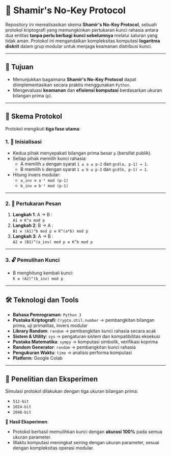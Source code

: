 # 🔐 Shamir's No-Key Protocol

Repository ini merealisasikan skema **Shamir's No-Key Protocol**, sebuah protokol kriptografi yang memungkinkan pertukaran kunci rahasia antara dua entitas **tanpa perlu berbagi kunci sebelumnya** melalui saluran yang tidak aman. Protokol ini mengandalkan kompleksitas komputasi **logaritma diskrit** dalam grup modular untuk menjaga keamanan distribusi kunci.

---

## 🎯 Tujuan
- Menunjukkan bagaimana **Shamir's No-Key Protocol** dapat diimplementasikan secara praktis menggunakan `Python`.  
- Mengevaluasi **keamanan** dan **efisiensi komputasi** berdasarkan ukuran bilangan prima (`p`).  

---

## 📜 Skema Protokol
Protokol mengikuti **tiga fase utama**:

### 1. 🔑 Inisialisasi
- Kedua pihak menyepakati bilangan prima besar `p` (bersifat publik).  
- Setiap pihak memilih kunci rahasia:  
  - A memilih `a` dengan syarat `1 ≤ a ≤ p-2` dan `gcd(a, p-1) = 1`.  
  - B memilih `b` dengan syarat `1 ≤ b ≤ p-2` dan `gcd(b, p-1) = 1`.  
- Hitung invers modular:  
  - `a_inv ≡ a⁻¹ mod (p-1)`  
  - `b_inv ≡ b⁻¹ mod (p-1)`

---

### 2. 📩 Pertukaran Pesan
1. **Langkah 1**: A → B :  
   `A1 ≡ K^a mod p`  
2. **Langkah 2**: B → A :  
   `B1 ≡ (A1)^b mod p ≡ K^(a*b) mod p`  
3. **Langkah 3**: A → B :  
   `A2 ≡ (B1)^(a_inv) mod p ≡ K^b mod p`  

---

### 3. 🔓 Pemulihan Kunci
- B menghitung kembali kunci:  
  `K ≡ (A2)^(b_inv) mod p`  

---

## 🛠️ Teknologi dan Tools
- **Bahasa Pemrograman**: `Python 3`  
- **Pustaka Kriptografi**: `Crypto.Util.number` → pembangkitan bilangan prima, uji primalitas, invers modular
- **Library Random**: `random` → pembangkitan kunci rahasia secara acak
- **Sistem & Utility**: `sys` → pengaturan sistem dan kompatibilitas eksekusi  
- **Pustaka Matematika**: `sympy` → komputasi simbolik, verifikasi koprima  
- **Random Generator**: `random` → pembangkitan kunci rahasia  
- **Pengukuran Waktu**: `time` → analisis performa komputasi  
- **Platform**: Google Colab  

---

## 🧪 Penelitian dan Eksperimen
Simulasi protokol dilakukan dengan tiga ukuran bilangan prima:  

- `512-bit`  
- `1024-bit`  
- `2048-bit`  

📌 **Hasil Eksperimen**:
- Protokol berhasil memulihkan kunci dengan **akurasi 100%** pada semua ukuran parameter.  
- Waktu komputasi meningkat seiring dengan ukuran parameter, sesuai dengan kompleksitas operasi modular.  
